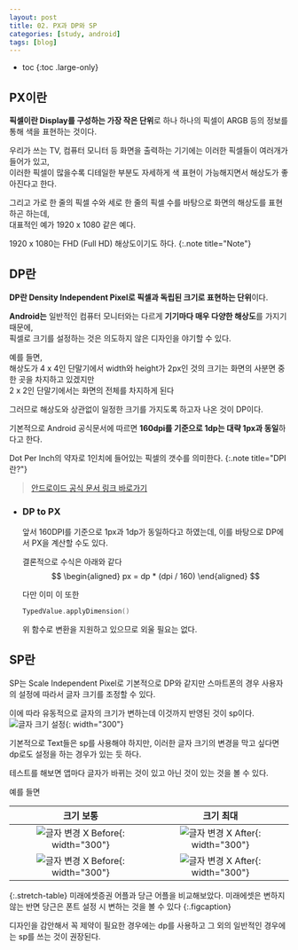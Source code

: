 ```yaml
---
layout: post
title: 02. PX과 DP와 SP
categories: [study, android]
tags: [blog]
---
```


- toc
{:toc .large-only}

## PX이란
**픽셀이란 Display를 구성하는 가장 작은 단위**로 하나 하나의 픽셀이 ARGB 등의 정보를 통해 색을 표현하는 것이다.

우리가 쓰는 TV, 컴퓨터 모니터 등 화면을 출력하는 기기에는 이러한 픽셀들이 여러개가 들어가 있고,    
이러한 픽셀이 많을수록 디테일한 부분도 자세하게 색 표현이 가능해지면서 해상도가 좋아진다고 한다.

그리고 가로 한 줄의 픽셀 수와 세로 한 줄의 픽셀 수를 바탕으로 화면의 해상도를 표현하곤 하는데,    
대표적인 예가 1920 x 1080 같은 예다.

1920 x 1080는 FHD (Full HD) 해상도이기도 하다.
{:.note title="Note"}

## DP란

**DP란 Density Independent Pixel로 픽셀과 독립된 크기로 표현하는 단위**이다.

**Android는** 일반적인 컴퓨터 모니터와는 다르게 **기기마다 매우 다양한 해상도**를 가지기 때문에,    
픽셀로 크기를 설정하는 것은 의도하지 않은 디자인을 야기할 수 있다.

예를 들면,    
해상도가 4 x 4인 단말기에서 width와 height가 2px인 것의 크기는 화면의 사분면 중 한 곳을 차지하고 있겠지만    
2 x 2인 단말기에서는 화면의 전체를 차지하게 된다

그러므로 해상도와 상관없이 일정한 크기를 가지도록 하고자 나온 것이 DP이다.




기본적으로 Android 공식문서에 따르면 **160dpi를 기준으로 1dp는 대략 1px과 동일**하다고 한다. 

Dot Per Inch의 약자로 1인치에 들어있는 픽셀의 갯수를 의미한다.
{:.note title="DPI란?"}

>[안드로이드 공식 문서 링크 바로가기]("https://developer.android.com/training/multiscreen/screendensities?hl=ko")

+ ### DP to PX
  앞서 160DPI를 기준으로 1px과 1dp가 동일하다고 하였는데, 이를 바탕으로 DP에서 PX을 계산할 수도 있다.

  결론적으로 수식은 아래와 같다    
  $$
  \begin{aligned}
   px = dp * (dpi / 160)
  \end{aligned}
  $$

    다만 이미 이 또한
    ```kotlin
    TypedValue.applyDimension()
    ```
    위 함수로 변환을 지원하고 있으므로 외울 필요는 없다.

## SP란

SP는 Scale Independent Pixel로 기본적으로 DP와 같지만 스마트폰의 경우 사용자의 설정에 따라서 글자 크기를 조정할 수 있다.

이에 따라 유동적으로 글자의 크기가 변하는데 이것까지 반영된 것이 sp이다.
![글자 크기 설정](../../../assets/img/study/android/2_Font_Setting.jpg){: width="300"}

기본적으로 Text들은 sp를 사용해야 하지만, 이러한 글자 크기의 변경을 막고 싶다면 dp로도 설정을 하는 경우가 있는 듯 하다.

테스트를 해보면 앱마다 글자가 바뀌는 것이 있고 아닌 것이 있는 것을 볼 수 있다.

예를 들면

|크기 보통|크기 최대|
|:--:|:--:|
|![글자 변경 X Before](../../../assets/img/study/android/2_글자_안바뀜_before.jpg){: width="300"}|![글자 변경 X After](../../../assets/img/study/android/2_글자_안바뀜_after.jpg){: width="300"}|
|![글자 변경 X Before](../../../assets/img/study/android/2_글자_바뀜_before.jpg){: width="300"}|![글자 변경 X After](../../../assets/img/study/android/2_글자_바뀜_after.jpg){: width="300"}|
{:.stretch-table}
미래에셋증권 어플과 당근 어플을 비교해보았다.    미래에셋은 변하지 않는 반면 당근은 폰트 설정 시 변하는 것을 볼 수 있다
{:.figcaption}

디자인을 감안해서 꼭 제약이 필요한 경우에는 dp를 사용하고 그 외의 일반적인 경우에는 sp를 쓰는 것이 권장된다.